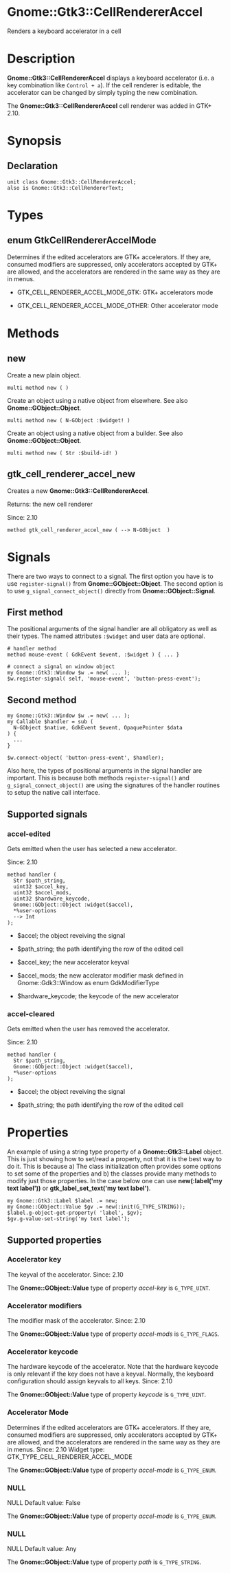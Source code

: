 Gnome::Gtk3::CellRendererAccel
==============================

Renders a keyboard accelerator in a cell

Description
===========

**Gnome::Gtk3::CellRendererAccel** displays a keyboard accelerator (i.e. a key combination like `Control + a`). If the cell renderer is editable, the accelerator can be changed by simply typing the new combination.

The **Gnome::Gtk3::CellRendererAccel** cell renderer was added in GTK+ 2.10.

Synopsis
========

Declaration
-----------

    unit class Gnome::Gtk3::CellRendererAccel;
    also is Gnome::Gtk3::CellRendererText;

Types
=====

enum GtkCellRendererAccelMode
-----------------------------

Determines if the edited accelerators are GTK+ accelerators. If they are, consumed modifiers are suppressed, only accelerators accepted by GTK+ are allowed, and the accelerators are rendered in the same way as they are in menus.

  * GTK_CELL_RENDERER_ACCEL_MODE_GTK: GTK+ accelerators mode

  * GTK_CELL_RENDERER_ACCEL_MODE_OTHER: Other accelerator mode

Methods
=======

new
---

Create a new plain object.

    multi method new ( )

Create an object using a native object from elsewhere. See also **Gnome::GObject::Object**.

    multi method new ( N-GObject :$widget! )

Create an object using a native object from a builder. See also **Gnome::GObject::Object**.

    multi method new ( Str :$build-id! )

gtk_cell_renderer_accel_new
---------------------------

Creates a new **Gnome::Gtk3::CellRendererAccel**.

Returns: the new cell renderer

Since: 2.10

    method gtk_cell_renderer_accel_new ( --> N-GObject  )

Signals
=======

There are two ways to connect to a signal. The first option you have is to use `register-signal()` from **Gnome::GObject::Object**. The second option is to use `g_signal_connect_object()` directly from **Gnome::GObject::Signal**.

First method
------------

The positional arguments of the signal handler are all obligatory as well as their types. The named attributes `:$widget` and user data are optional.

    # handler method
    method mouse-event ( GdkEvent $event, :$widget ) { ... }

    # connect a signal on window object
    my Gnome::Gtk3::Window $w .= new( ... );
    $w.register-signal( self, 'mouse-event', 'button-press-event');

Second method
-------------

    my Gnome::Gtk3::Window $w .= new( ... );
    my Callable $handler = sub (
      N-GObject $native, GdkEvent $event, OpaquePointer $data
    ) {
      ...
    }

    $w.connect-object( 'button-press-event', $handler);

Also here, the types of positional arguments in the signal handler are important. This is because both methods `register-signal()` and `g_signal_connect_object()` are using the signatures of the handler routines to setup the native call interface.

Supported signals
-----------------

### accel-edited

Gets emitted when the user has selected a new accelerator.

Since: 2.10

    method handler (
      Str $path_string,
      uint32 $accel_key,
      uint32 $accel_mods,
      uint32 $hardware_keycode,
      Gnome::GObject::Object :widget($accel),
      *%user-options
      --> Int
    );

  * $accel; the object reveiving the signal

  * $path_string; the path identifying the row of the edited cell

  * $accel_key; the new accelerator keyval

  * $accel_mods; the new acclerator modifier mask defined in Gnome::Gdk3::Window as enum GdkModifierType

  * $hardware_keycode; the keycode of the new accelerator

### accel-cleared

Gets emitted when the user has removed the accelerator.

Since: 2.10

    method handler (
      Str $path_string,
      Gnome::GObject::Object :widget($accel),
      *%user-options
    );

  * $accel; the object reveiving the signal

  * $path_string; the path identifying the row of the edited cell

Properties
==========

An example of using a string type property of a **Gnome::Gtk3::Label** object. This is just showing how to set/read a property, not that it is the best way to do it. This is because a) The class initialization often provides some options to set some of the properties and b) the classes provide many methods to modify just those properties. In the case below one can use **new(:label('my text label'))** or **gtk_label_set_text('my text label')**.

    my Gnome::Gtk3::Label $label .= new;
    my Gnome::GObject::Value $gv .= new(:init(G_TYPE_STRING));
    $label.g-object-get-property( 'label', $gv);
    $gv.g-value-set-string('my text label');

Supported properties
--------------------

### Accelerator key

The keyval of the accelerator. Since: 2.10

The **Gnome::GObject::Value** type of property *accel-key* is `G_TYPE_UINT`.

### Accelerator modifiers

The modifier mask of the accelerator. Since: 2.10

The **Gnome::GObject::Value** type of property *accel-mods* is `G_TYPE_FLAGS`.

### Accelerator keycode

The hardware keycode of the accelerator. Note that the hardware keycode is only relevant if the key does not have a keyval. Normally, the keyboard configuration should assign keyvals to all keys. Since: 2.10

The **Gnome::GObject::Value** type of property *keycode* is `G_TYPE_UINT`.

### Accelerator Mode

Determines if the edited accelerators are GTK+ accelerators. If they are, consumed modifiers are suppressed, only accelerators accepted by GTK+ are allowed, and the accelerators are rendered in the same way as they are in menus. Since: 2.10 Widget type: GTK_TYPE_CELL_RENDERER_ACCEL_MODE

The **Gnome::GObject::Value** type of property *accel-mode* is `G_TYPE_ENUM`.

### NULL

NULL Default value: False

The **Gnome::GObject::Value** type of property *accel-mode* is `G_TYPE_ENUM`.

### NULL

NULL Default value: Any

The **Gnome::GObject::Value** type of property *path* is `G_TYPE_STRING`.

